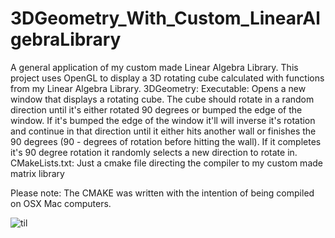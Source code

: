 # 3DGeometry_With_Custom_LinearAlgebraLibrary
A general application of my custom made Linear Algebra Library. This project uses OpenGL to display a 3D rotating cube calculated with functions from my Linear Algebra Library.
3DGeometry: Executable: Opens a new window that displays a rotating cube. The cube should rotate in a random direction until it's either rotated 90 degrees or bumped the edge of the window. If it's bumped the edge of the window it'll will inverse it's rotation and continue in that direction until it either hits another wall or finishes the 90 degrees (90 - degrees of rotation before hitting the wall). If it completes it's 90 degree rotation it randomly selects a new direction to rotate in.
CMakeLists.txt: Just a cmake file directing the compiler to my custom made matrix library

Please note: The CMAKE was written with the intention of being compiled on OSX Mac computers.

![til](./3DGeometryExample.gif)
